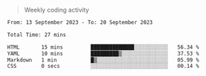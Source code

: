 > Weekly coding activity
<!--START_SECTION:waka-->

```txt
From: 13 September 2023 - To: 20 September 2023

Total Time: 27 mins

HTML       15 mins         ██████████████░░░░░░░░░░░   56.34 %
YAML       10 mins         █████████▒░░░░░░░░░░░░░░░   37.53 %
Markdown   1 min           █▒░░░░░░░░░░░░░░░░░░░░░░░   05.99 %
CSS        0 secs          ░░░░░░░░░░░░░░░░░░░░░░░░░   00.14 %
```

<!--END_SECTION:waka-->
